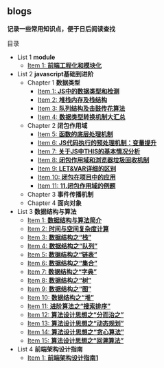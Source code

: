 ## blogs
**记录一些常用知识点，便于日后阅读查找**

目录
+ List 1 **module**
  + [Item 1: **前端工程化和模块化**](module/module.md)
+ List 2 **javascript基础到进阶**
  +  Chapter 1 **数据类型**
     + [Item 1: **JS中的数据类型和检测**](javascript/1.JS中的数据类型和检测.md)
     + [Item 2: **堆栈内存及栈结构**](javascript/2.堆栈内存及栈结构.md)
     + [Item 3: **队列结构及击鼓传花算法**](javascript/3.队列结构及击鼓传花算法.md)
     + [Item 4: **数据类型转换机制大汇总**](javascript/4.数据类型转换机制大汇总.md)
  + Chapter 2 **闭包作用域**
    + [Item 5: **函数的底层处理机制**](javascript/5.函数的底层处理机制.md)
    + [Item 6: **JS代码执行的预处理机制：变量提升**](javascript/6.JS代码执行的预处理机制"变量提升".md)
    + [Item 7: **关于JS中THIS的基本情况分析**](javascript/7.关于JS中THIS的基本情况分析.md)
    + [Item 8: **闭包作用域和浏览器垃圾回收机制**](javascript/8.闭包作用域和浏览器垃圾回收机制.md)
    + [Item 9: **LET&VAR详细的区别**](javascript/9.LET&VAR详细的区别.md)
    + [Item 10: **闭包在项目中的应用**](javascript/10.闭包在项目中的应用.md)
    + [Item 11: **11.闭包作用域的例题**](javascript/11.闭包作用域的例题.md)
  + Chapter 3 **事件传播机制**
  + Chapter 4 **面向对象**
+ List 3 **数据结构与算法**
  + [Item 1: **数据结构与算法简介**](algorithms/1.数据结构与算法简介.md)
  + [Item 2: **时间与空间复杂度计算**](algorithms/2.时间与空间复杂度计算.md)
  + [Item 3: **数据结构之“栈”**](algorithms/3.数据结构之“栈”.md)
  + [Item 4: **数据结构之“队列”**](algorithms/4.数据结构之“队列”.md)
  + [Item 5: **数据结构之“链表”**](algorithms/5.数据结构之“链表”.md)
  + [Item 6: **数据结构之“集合”**](algorithms/6.数据结构之“集合”.md)
  + [Item 7: **数据结构之“字典”**](algorithms/7.数据结构之“字典”.md)
  + [Item 8: **数据结构之“树”**](algorithms/8.数据结构之“树”.md)
  + [Item 9: **数据结构之“图”**](algorithms/9.数据结构之“图”.md)
  + [Item 10: **数据结构之“堆”**](algorithms/10.数据结构之“堆”.md)
  + [Item 11: **进阶算法之“搜索排序”**](algorithms/11.进阶算法之“搜索排序”.md)
  + [Item 12: **算法设计思想之“分而治之”**](algorithms/12.算法设计思想之“分而治之”.md)
  + [Item 13: **算法设计思想之“动态规划”**](algorithms/13.算法设计思想之“动态规划”.md)
  + [Item 14: **算法设计思想之“贪心算法”**](algorithms/14.算法设计思想之“贪心算法”.md)
  + [Item 15: **算法设计思想之“回溯算法”**](algorithms/15.算法设计思想之“回溯算法”.md)
+ List 4 **前端架构设计指南**
  + [Item 1: **前端架构设计指南1**](architecture/1.前端架构设计指南1.md)